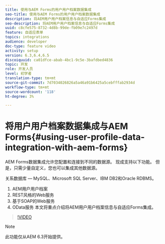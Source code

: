 ```yaml
---
title: 使用与AEM Forms的用户用户档案数据集成
seo-title: 使用与AEM Forms的用户用户档案数据集成
description: 将AEM用户用户档案信息与自适应Forms集成
seo-description: 将AEM用户用户档案信息与自适应Forms集成
uuid: c8cfe575-8732-4d8b-99de-fb09e7c2497d
feature: 自适应表单
topics: integrations
audience: developer
doc-type: feature video
activity: setup
version: 6.3,6.4,6.5
discoiquuid: ca01dfce-abab-4bc1-9c5e-3bafdbed4836
topic: 开发
role: 开发人员
level: 初学者
translation-type: tm+mt
source-git-commit: 7d7034026826a5a46a91b6425a5cebfffab2934d
workflow-type: tm+mt
source-wordcount: '118'
ht-degree: 3%

---
```



# 将用户用户档案数据集成与AEM Forms{#using-user-profile-data-integration-with-aem-forms}

AEM Forms数据集成允许您配置和连接到不同的数据源。 现成支持以下功能。 但是，只需少量自定义，您也可以集成其他数据源。

关系数据库 — MySQL、Microsoft SQL Server、IBM DB2和Oracle RDBMS。

1. AEM用户用户档案
1. REST风格的Web服务
1. 基于SOAP的Web服务
1. OData服务
本文将重点介绍将AEM用户用户档案信息与自适应Forms集成。

>[!VIDEO](https://video.tv.adobe.com/v/17432/?quality=9&learn=on)

>[!NOTE]
>
>此功能仅从AEM 6.3开始提供。

